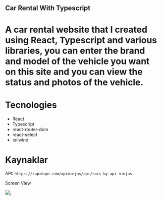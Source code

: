 ## Car Rental With Typescript

<h1>A car rental website that I created using React, Typescript and various libraries, you can enter the brand and model of the vehicle you want on this site and you can view the status and photos of the vehicle.
</h1>

# Tecnologies

- React
- Typescript
- react-router-dom
- react-select
- tailwind

# Kaynaklar

API: `https://rapidapi.com/apininjas/api/cars-by-api-ninjas`

Screen View

![](./src/assets/CarRental.gif);